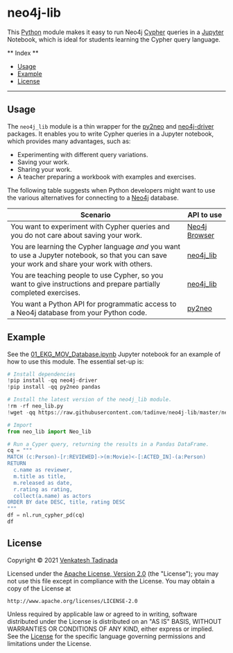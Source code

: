 # neo4j-lib

This [Python](https://www.python.org/) module makes it easy to run Neo4j [Cypher](https://neo4j.com/developer/cypher/) queries in a [Jupyter](https://jupyter.org/) Notebook, which is ideal for students learning the Cypher query language.

** Index **

- [Usage](#usage)
- [Example](#example)
- [License](#license)

---

## Usage

The `neo4j_lib` module is a thin wrapper for the [py2neo](https://pypi.org/project/py2neo/) and [neo4j-driver](https://pypi.org/project/neo4j-driver/) packages. It enables you to write Cypher queries in a Jupyter notebook, which provides many advantages, such as:

- Experimenting with different query variations.
- Saving your work.
- Sharing your work.
- A teacher preparing a workbook with examples and exercises.

The following table suggests when Python developers might want to use the various alternatives for connecting to a [Neo4j](https://neo4j.com/) database.

| Scenario                                                                                                                                       | API to use                                                      |
| ---------------------------------------------------------------------------------------------------------------------------------------------- | --------------------------------------------------------------- |
| You want to experiment with Cypher queries and you do not care about saving your work.                                                         | [Neo4j Browser](https://neo4j.com/docs/browser-manual/current/) |
| You are learning the Cypher language _and_ you want to use a Jupyter notebook, so that you can save your work and share your work with others. | [neo4j_lib](./)                                                 |
| You are teaching people to use Cypher, so you want to give instructions and prepare partially completed exercises.                             | [neo4j_lib](./)                                                 |
| You want a Python API for programmatic access to a Neo4j database from your Python code.                                                       | [py2neo](https://pypi.org/project/py2neo/)                      |

## Example

See the [01_EKG_MOV_Database.ipynb](./01_EKG_MOV_Database.ipynb) Jupyter notebook for an example of how to use this module. The essential set-up is:

```python
# Install dependencies
!pip install -qq neo4j-driver
!pip install -qq py2neo pandas

# Install the latest version of the neo4j_lib module.
!rm -rf neo_lib.py
!wget -qq https://raw.githubusercontent.com/tadinve/neo4j-lib/master/neo_lib.py -O neo_lib.py

# Import
from neo_lib import Neo_lib

# Run a Cyper query, returning the results in a Pandas DataFrame.
cq = """
MATCH (c:Person)-[r:REVIEWED]->(m:Movie)<-[:ACTED_IN]-(a:Person)
RETURN
  c.name as reviewer,
  m.title as title,
  m.released as date,
  r.rating as rating,
  collect(a.name) as actors
ORDER BY date DESC, title, rating DESC
"""
df = nl.run_cypher_pd(cq)
df
```

## License

Copyright &#169; 2021 [Venkatesh Tadinada](venkat@solivar.com)

Licensed under the [Apache License, Version 2.0](./LICENSE) (the "License"); you may not use this file except in compliance with the License. You may obtain a copy of the License at

    http://www.apache.org/licenses/LICENSE-2.0

Unless required by applicable law or agreed to in writing, software distributed under the License is distributed on an "AS IS" BASIS, WITHOUT WARRANTIES OR CONDITIONS OF ANY KIND, either express or implied. See the [License](./LICENSE) for the specific language governing permissions and limitations under the License.

